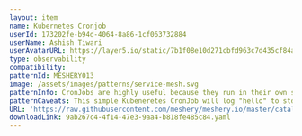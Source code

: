```yaml
---
layout: item
name: Kubernetes Cronjob
userId: 173202fe-b94d-4064-8a86-1cf063732884
userName: Ashish Tiwari
userAvatarURL: https://layer5.io/static/7b1f08e10d271cbfd963c7d435cf84ac/416c3/ashish-tiwari.webp
type: observability
compatibility: 
patternId: MESHERY013
image: /assets/images/patterns/service-mesh.svg
patternInfo: CronJobs are highly useful because they run in their own separate containers, letting you run an operation in the exact containers you need. This allows you to lock each CronJob to a specific version of a container, update each cron individually, and customize it with any specific dependencies it needs.
patternCaveats: This simple Kubeneretes CronJob will log "hello" to stdout every 10 seconds or so.
URL: 'https://raw.githubusercontent.com/meshery/meshery.io/master/catalog/9ab267c4-4f14-47e3-9aa4-b818fe485c84.yaml'
downloadLink: 9ab267c4-4f14-47e3-9aa4-b818fe485c84.yaml
---
```

